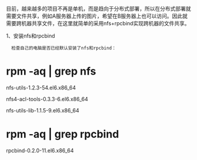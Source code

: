 目前，越来越多的项目不再是单机，而是趋向于分布式部署，所以在分布式部署就需要文件共享，例如A服务器上传的图片，希望在B服务器上也可以访问。因此就需要跨机器共享文件，在这里就简单的采用nfs+rpcbind实现跨机器的文件共享。

1、安装nfs和rpcbind

      检查自己的电脑是否已经默认安装了nfs和rpcbind：

# rpm -aq | grep nfs

nfs-utils-1.2.3-54.el6.x86_64

nfs4-acl-tools-0.3.3-6.el6.x86_64 

nfs-utils-lib-1.1.5-9.el6.x86_64

# rpm -aq | grep rpcbind 

rpcbind-0.2.0-11.el6.x86_64 

